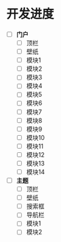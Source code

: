 # 开发进度

- [ ] **门户**
  - [ ] 顶栏
  - [ ] 壁纸
  - [ ] 模块1
  - [ ] 模块2
  - [ ] 模块3
  - [ ] 模块4
  - [ ] 模块5
  - [ ] 模块6
  - [ ] 模块7
  - [ ] 模块8
  - [ ] 模块9
  - [ ] 模块10
  - [ ] 模块11
  - [ ] 模块12
  - [ ] 模块13
  - [ ] 模块14

- [ ] **主题**
  - [ ] 顶栏
  - [ ] 壁纸
  - [ ] 搜索框
  - [ ] 导航栏
  - [ ] 模块1
  - [ ] 模块2